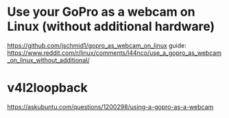 # Use your GoPro as a webcam on Linux (without additional hardware)
https://github.com/jschmid1/gopro_as_webcam_on_linux
guide: https://www.reddit.com/r/linux/comments/l44nco/use_a_gopro_as_webcam_on_linux_without_additional/

# v4l2loopback
https://askubuntu.com/questions/1200298/using-a-gopro-as-a-webcam
